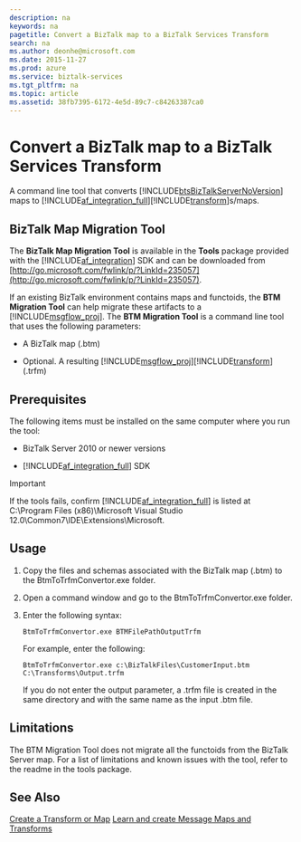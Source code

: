 ```yaml
---
description: na
keywords: na
pagetitle: Convert a BizTalk map to a BizTalk Services Transform
search: na
ms.author: deonhe@microsoft.com
ms.date: 2015-11-27
ms.prod: azure
ms.service: biztalk-services
ms.tgt_pltfrm: na
ms.topic: article
ms.assetid: 38fb7395-6172-4e5d-89c7-c84263387ca0
---
```

# Convert a BizTalk map to a BizTalk Services Transform
A command line tool that converts [!INCLUDE[btsBizTalkServerNoVersion](/Token/btsBizTalkServerNoVersion_md.md)] maps to [!INCLUDE[af_integration_full](/Token/af_integration_full_md.md)][!INCLUDE[transform](/Token/transform_md.md)]s/maps.

## BizTalk Map Migration Tool
The **BizTalk Map Migration Tool** is available in the **Tools** package provided with the [!INCLUDE[af_integration](/Token/af_integration_md.md)] SDK and can be downloaded from [http://go.microsoft.com/fwlink/p/?LinkId=235057](http://go.microsoft.com/fwlink/p/?LinkId=235057).

If an existing BizTalk environment contains maps and functoids, the **BTM Migration Tool** can help migrate these artifacts to a [!INCLUDE[msgflow_proj](/Token/msgflow_proj_md.md)]. The **BTM Migration Tool** is a command line tool that uses the following parameters:

- A BizTalk map (.btm)

- Optional. A resulting [!INCLUDE[msgflow_proj](/Token/msgflow_proj_md.md)][!INCLUDE[transform](/Token/transform_md.md)] (.trfm)

## Prerequisites
The following items must be installed on the same computer where you run the tool:

- BizTalk Server 2010 or newer versions

- [!INCLUDE[af_integration_full](/Token/af_integration_full_md.md)] SDK

> [!IMPORTANT]
> If the tools fails, confirm [!INCLUDE[af_integration_full](/Token/af_integration_full_md.md)] is listed at C:\Program Files (x86)\Microsoft Visual Studio 12.0\Common7\IDE\Extensions\Microsoft.

## Usage

1. Copy the files and schemas associated with the BizTalk map (.btm) to the BtmToTrfmConvertor.exe folder.

2. Open a command window and go to the BtmToTrfmConvertor.exe folder.

3. Enter the following syntax:

   ```
   BtmToTrfmConvertor.exe BTMFilePathOutputTrfm
   ```
   For example, enter the following:

   ```
   BtmToTrfmConvertor.exe c:\BizTalkFiles\CustomerInput.btm C:\Transforms\Output.trfm
   ```
   If you do not enter the output parameter, a .trfm file is created in the same directory and with the same name as the input .btm file.

## Limitations
The BTM Migration Tool does not migrate all the functoids from the BizTalk Server map. For a list of limitations and known issues with the tool, refer to the readme in the tools package.

## See Also
[Create a Transform or Map](/Topic/Create_a_Transform_or_Map.md)
[Learn and create Message Maps and Transforms](/Topic/Learn_and_create_Message_Maps_and_Transforms.md)

